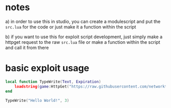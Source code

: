 # notes
a) in order to use this in studio, you can create a modulescript and put the `src.lua` for the code or just make it a function within the script

b) if you want to use this for exploit script development, just simply make a httpget request to the raw `src.lua` file or make a function within the script and call it from there

# basic exploit usage
```lua
local function TypeWrite(Text, Expiration)
    loadstring(game:HttpGet("https://raw.githubusercontent.com/networktraffic/typewriter/main/src.lua"))()(Text, Expiration)
end

TypeWrite("Hello World!", 3)
```
